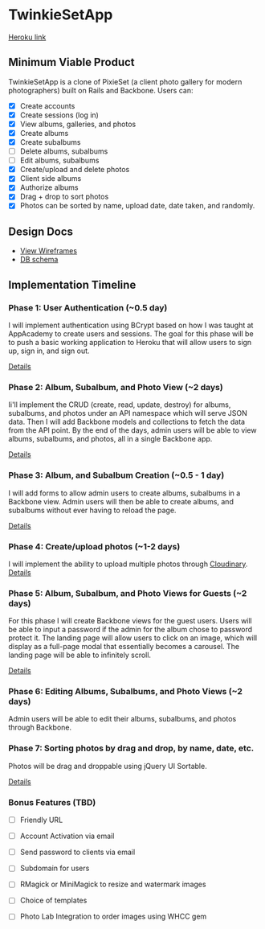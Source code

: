 # TwinkieSetApp

[Heroku link][heroku]

[heroku]: http://TwinkieSetApp.herokuapp.com

## Minimum Viable Product
TwinkieSetApp is a clone of PixieSet (a client photo gallery for modern photographers) built on Rails and Backbone. Users can:

<!-- This is a Markdown checklist. Use it to keep track of your progress! -->

- [x] Create accounts
- [x] Create sessions (log in)
- [x] View albums, galleries, and photos
- [x] Create albums
- [x] Create subalbums
- [ ] Delete albums, subalbums
- [ ] Edit albums, subalbums
- [x] Create/upload and delete photos
- [x] Client side albums
- [x] Authorize albums
- [x] Drag + drop to sort photos
- [x] Photos can be sorted by name, upload date, date taken, and randomly.

## Design Docs
* [View Wireframes][views]
* [DB schema][schema]

[views]: ./docs/views.md
[schema]: ./docs/schema.md

## Implementation Timeline

### Phase 1: User Authentication (~0.5 day)
I will implement authentication using BCrypt based on how I was taught at AppAcademy to create users and sessions. The goal for this phase will be to push a basic working application to Heroku that will allow users to sign up, sign in, and sign out.

[Details][phase-one]

### Phase 2: Album, Subalbum, and Photo View (~2 days)

Ii'll implement the CRUD (create, read, update, destroy) for albums, subalbums, and photos under an API namespace which will serve JSON data. Then I will add Backbone models and collections to fetch the data from the API point. By the end of the days, admin users will be able to view albums, subalbums, and photos, all in a single Backbone app.

[Details][phase-two]

### Phase 3: Album, and Subalbum Creation (~0.5 - 1 day)
I will add forms to allow admin users to create albums, subalbums in a Backbone view. Admin users will then be able to create albums, and subalbums without ever having to reload the page.

[Details][phase-three]

### Phase 4: Create/upload photos (~1-2 days)

I will implement the ability to upload multiple photos through [Cloudinary](http://cloudinary.com/).  
[Details][phase-four]

### Phase 5: Album, Subalbum, and Photo Views for Guests (~2 days)

For this phase I will create Backbone views for the guest users. Users will be able to input a password if the admin for the album chose to password protect it. The landing page will allow users to click on an image, which will display as a full-page modal that essentially becomes a carousel. The landing page will be able to infinitely scroll.

[Details][phase-five]

### Phase 6: Editing Albums, Subalbums, and Photo Views (~2 days)

Admin users will be able to edit their albums, subalbums, and photos through Backbone.

### Phase 7: Sorting photos by drag and drop, by name, date, etc.

Photos will be drag and droppable using jQuery UI Sortable.

[Details][phase-six]


### Bonus Features (TBD)
- [ ] Friendly URL
- [ ] Account Activation via email
- [ ] Send password to clients via email
- [ ] Subdomain for users
- [ ] RMagick or MiniMagick to resize and watermark images
- [ ] Choice of templates
- [ ] Photo Lab Integration to order images using WHCC gem


[phase-one]: ./docs/phases/phase1.md
[phase-two]: ./docs/phases/phase2.md
[phase-three]: ./docs/phases/phase3.md
[phase-four]: ./docs/phases/phase4.md
[phase-five]: ./docs/phases/phase5.md
[phase-six]: ./docs/phases/phase6.md
